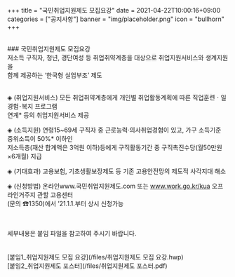 +++
title = "국민취업지원제도 모집요강"
date = 2021-04-22T10:00:16+09:00
categories = ["공지사항"]
banner = "img/placeholder.png"
icon = "bullhorn"
+++
<!--more-->

<br>
### 국민취업지원제도 모집요강

<br>
저소득 구직자, 청년, 경단여성 등 취업취약계층을 대상으로 취업지원서비스와 생계지원을<br>
함께 제공하는 ‘한국형 실업부조’ 제도

<br>
<br>


◈ (취업지원서비스) 모든 취업취약계층에게 개인별 취업활동계획에 따른 직업훈련ㆍ일경험･복지 프로그램
<br>연계* 등의 취업지원서비스 제공
<br>

◈ (소득지원) 연령15~69세 구직자 중 근로능력·의사취업경험이 있고, 가구 소득기준 중위소득이 50%* 이하인
<br> 저소득층(재산 합계액은 3억원 이하)등에게 구직활동기간 중 구직촉진수당(월50만원×6개월) 지급
<br>

◈ (기대효과) 고용보험, 기초생활보장제도 등 기존 고용안전망의 제도적 사각지대 해소
<br>

◈ (신청방법) 온라인www.국민취업지원제도.com 또는 www.work.go.kr/kua 오프라인거주지 관할 고용센터
<br>(문의 ☎1350)에서 ’21.1.1.부터 상시 신청가능
 <br>


<br>
<br>
세부내용은 붙임 파일을 참고하여 주시기 바랍니다.
<br>
<br>
<br>
[붙임1_취업지원제도 모집 요강](/files/취업지원제도 모집 요강.hwp)
<br>
[붙임2_취업지원제도 포스터](/files/취업지원제도 포스터.pdf)
<br>

